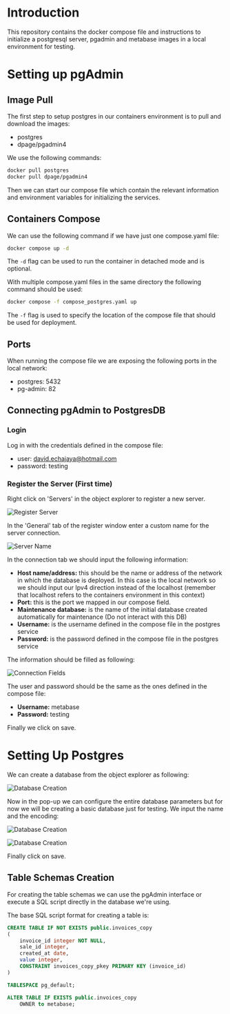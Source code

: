 # Introduction

This repository contains the docker compose file and instructions to initialize a postgresql server, pgadmin and metabase images in a local environment for testing.

# Setting up pgAdmin

## Image Pull

The first step to setup postgres in our containers environment is to pull and download the images:

* postgres
* dpage/pgadmin4

We use the following commands:

```bash
docker pull postgres
docker pull dpage/pgadmin4
```

Then we can start our compose file which contain the relevant information and environment variables for initializing the services.

## Containers Compose

We can use the following command if we have just one compose.yaml file:

```bash
docker compose up -d
```

The `-d` flag can be used to run the container in detached mode and is optional.

With multiple compose.yaml files in the same directory the following command should be used:

```bash
docker compose -f compose_postgres.yaml up
```

The `-f` flag is used to specify the location of the compose file that should be used for deployment.

## Ports

When running the compose file we are exposing the following ports in the local network:

* postgres: 5432
* pg-admin: 82

## Connecting pgAdmin to PostgresDB

### Login

Log in with the credentials defined in the compose file:

* user: david.echajaya@hotmail.com
* password: testing

### Register the Server (First time)

Right click on 'Servers' in the object explorer to register a new server.

![Register Server](src/server_reg.png)

In the 'General' tab of the register window enter a custom name for the server connection.

![Server Name](src/server_gen.png)

In the connection tab we should input the following information:

* **Host name/address:** this should be the name or address of the network in which the database is deployed. In this case is the local network so we should input our Ipv4 direction instead of the localhost (remember that localhost refers to the containers environment in this context)
* **Port:** this is the port we mapped in our compose field.
* **Maintenance database:** is the name of the initial database created automatically for maintenance (Do not interact with this DB)
* **Username:** is the username defined in the compose file in the postgres service
* **Password:** is the password defined in the compose file in the postgres service

The information should be filled as following:

![Connection Fields](src/server_con.png)

The user and password should be the same as the ones defined in the compose file:

* **Username:** metabase
* **Password:** testing

Finally we click on save.

# Setting Up Postgres

We can create a database from the object explorer as following:

![Database Creation](src/create_db.png)

Now in the pop-up we can configure the entire database parameters but for now we will be creating a basic database just for testing. We input the name and the encoding:

![Database Creation](src/db_gen.png)

![Database Creation](src/db_def.png)

Finally click on save.

## Table Schemas Creation

For creating the table schemas we can use the pgAdmin interface or execute a SQL script directly in the database we're using.

The base SQL script format for creating a table is:

```SQL
CREATE TABLE IF NOT EXISTS public.invoices_copy
(
    invoice_id integer NOT NULL,
    sale_id integer,
    created_at date,
    value integer,
    CONSTRAINT invoices_copy_pkey PRIMARY KEY (invoice_id)
)

TABLESPACE pg_default;

ALTER TABLE IF EXISTS public.invoices_copy
    OWNER to metabase;
```

